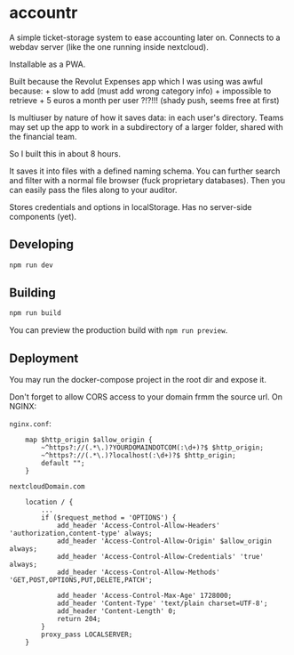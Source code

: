 # accountr

A simple ticket-storage system to ease accounting later on. Connects to a webdav server (like the one running inside nextcloud).

Installable as a PWA.

Built because the Revolut Expenses app which I was using was awful because:
	+ slow to add (must add wrong category info)
	+ impossible to retrieve
	+ 5 euros a month per user ?!?!!! (shady push, seems free at first)

Is multiuser by nature of how it saves data: in each user's directory. Teams may set up the app to work in a subdirectory of a larger folder, shared with the financial team.

So I built this in about 8 hours.

It saves it into files with a defined naming schema. You can further search and filter with a normal file browser (fuck proprietary databases). Then you can easily pass the files along to your auditor.

Stores credentials and options in localStorage. Has no server-side components (yet).

## Developing

```bash
npm run dev
```

## Building

```bash
npm run build
```

You can preview the production build with `npm run preview`.

## Deployment
You may run the docker-compose project in the root dir and expose it.

Don't forget to allow CORS access to your domain frmm the source url. On NGINX:

`nginx.conf`:
```nginx
    map $http_origin $allow_origin {
        ~^https?://(.*\.)?YOURDOMAINDOTCOM(:\d+)?$ $http_origin;
        ~^https?://(.*\.)?localhost(:\d+)?$ $http_origin;
        default "";
    }
```

`nextcloudDomain.com`
```
    location / {
		...
        if ($request_method = 'OPTIONS') {
            add_header 'Access-Control-Allow-Headers' 'authorization,content-type' always;
            add_header 'Access-Control-Allow-Origin' $allow_origin always;
            add_header 'Access-Control-Allow-Credentials' 'true' always;
            add_header 'Access-Control-Allow-Methods' 'GET,POST,OPTIONS,PUT,DELETE,PATCH';

            add_header 'Access-Control-Max-Age' 1728000;
            add_header 'Content-Type' 'text/plain charset=UTF-8';
            add_header 'Content-Length' 0;
            return 204;
        }
		proxy_pass LOCALSERVER;
    }
```